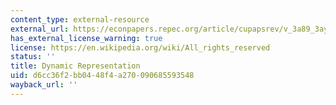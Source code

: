 ```yaml
---
content_type: external-resource
external_url: https://econpapers.repec.org/article/cupapsrev/v_3a89_3ay_3a1995_3ai_3a03_3ap_3a543-565_5f09.htm
has_external_license_warning: true
license: https://en.wikipedia.org/wiki/All_rights_reserved
status: ''
title: Dynamic Representation
uid: d6cc36f2-bb04-48f4-a270-090685593548
wayback_url: ''
---
```


